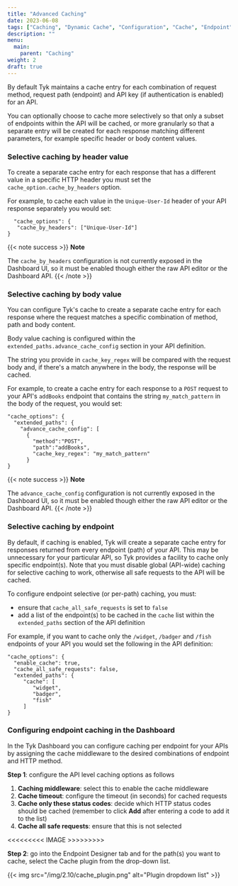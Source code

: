 ```yaml
---
title: "Advanced Caching"
date: 2023-06-08
tags: ["Caching", "Dynamic Cache", "Configuration", "Cache", "Endpoint", "Advanced"]
description: ""
menu:
  main:
    parent: "Caching"
weight: 2
draft: true
---
```


By default Tyk maintains a cache entry for each combination of request method, request path (endpoint) and API key (if authentication is enabled) for an API.

You can optionally choose to cache more selectively so that only a subset of endpoints within the API will be cached, or more granularly so that a separate entry will be created for each response matching different parameters, for example specific header or body content values.

### Selective caching by header value
To create a separate cache entry for each response that has a different value in a specific HTTP header you must set the `cache_option.cache_by_headers` option.

For example, to cache each value in the `Unique-User-Id` header of your API response separately you would set:
```
  "cache_options": {
   "cache_by_headers": ["Unique-User-Id"]
}
```

{{< note success >}}
**Note**  

The `cache_by_headers` configuration is not currently exposed in the Dashboard UI, so it must be enabled though either the raw API editor or the Dashboard API. 
{{< /note >}}

### Selective caching by body value
You can configure Tyk's cache to create a separate cache entry for each response where the request matches a specific combination of method, path and body content.

Body value caching is configured within the `extended_paths.advance_cache_config` section in your API definition.

The string you provide in `cache_key_regex` will be compared with the request body and, if there's a match anywhere in the body, the response will be cached.

For example, to create a cache entry for each response to a `POST` request to your API's `addBooks` endpoint that contains the string `my_match_pattern` in the body of the request, you would set:
```
"cache_options": {
  "extended_paths": {
    "advance_cache_config": [
      {
        "method":"POST",
        "path":"addBooks",
        "cache_key_regex": "my_match_pattern"
      }
}
```

{{< note success >}}
**Note**  

The `advance_cache_config` configuration is not currently exposed in the Dashboard UI, so it must be enabled though either the raw API editor or the Dashboard API. 
{{< /note >}}

### Selective caching by endpoint
By default, if caching is enabled, Tyk will create a separate cache entry for responses returned from every endpoint (path) of your API. This may be unnecessary for your particular API, so Tyk provides a facility to cache only specific endpoint(s). Note that you must disable global (API-wide) caching for selective caching to work, otherwise all safe requests to the API will be cached.

To configure endpoint selective (or per-path) caching, you must:
 - ensure that `cache_all_safe_requests` is set to `false`
 - add a list of the endpoint(s) to be cached in the `cache` list within the `extended_paths` section of the API definition
 
For example, if you want to cache only the `/widget`, `/badger` and `/fish` endpoints of your API you would set the following in the API definition:

```
"cache_options": {
  "enable_cache": true,
  "cache_all_safe_requests": false,
  "extended_paths": {
     "cache": [
        "widget",
        "badger",
        "fish"
     ]
}
```

### Configuring endpoint caching in the Dashboard

In the Tyk Dashboard you can configure caching per endpoint for your APIs by assigning the cache middleware to the desired combinations of endpoint and HTTP method.

**Step 1**: configure the API level caching options as follows
1.  **Caching middleware**: select this to enable the cache middleware
2.  **Cache timeout**: configure the timeout (in seconds) for cached requests
3.  **Cache only these status codes**: decide which HTTP status codes should be cached (remember to click **Add** after entering a code to add it to the list)
4.  **Cache all safe requests**: ensure that this is not selected

<<<<<<<<< IMAGE >>>>>>>>>

**Step 2**: go into the Endpoint Designer tab and for the path(s) you want to cache, select the Cache plugin from the drop-down list.

{{< img src="/img/2.10/cache_plugin.png" alt="Plugin dropdown list" >}}



